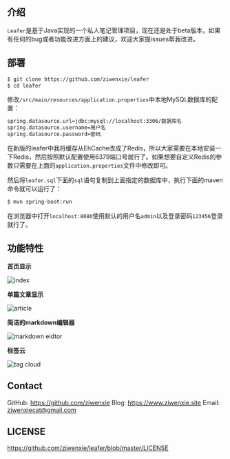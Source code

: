 ## 介绍

`Leafer`是基于Java实现的一个私人笔记管理项目，现在还是处于beta版本，如果有任何的bug或者功能改进方面上的建议，欢迎大家提issues帮我改进。

## 部署

```bash
$ git clone https://github.com/ziwenxie/leafer
$ cd leafer
```

修改`/src/main/resources/application.properties`中本地MySQL数据库的配置：

```xml
spring.datasource.url=jdbc:mysql://localhost:3306/数据库名
spring.datasource.username=用户名
spring.datasource.password=密码
```

在新版的leafer中我将缓存从EhCache改成了Redis，所以大家需要在本地安装一下Redis，然后按照默认配置使用6379端口号就行了。如果想要自定义Redis的参数只需要在上面的`application.properties`文件中修改即可。

然后将`leafer.sql`下面的`sql`语句复制到上面指定的数据库中，执行下面的maven命令就可以运行了：

```bash
$ mvn spring-boot:run
```

在浏览器中打开`localhost:8080`使用默认的用户名`admin`以及登录密码`123456`登录就行了。


## 功能特性

**首页显示**

![index](http://upload-images.jianshu.io/upload_images/4003106-f60661d213fa8372.png?imageMogr2/auto-orient/strip%7CimageView2/2/w/1240)

**单篇文章显示**

![article](http://upload-images.jianshu.io/upload_images/4003106-4d9e05e5c6401d97.png?imageMogr2/auto-orient/strip%7CimageView2/2/w/1240)

**简洁的markdown编辑器**

![markdown eidtor](http://upload-images.jianshu.io/upload_images/4003106-b01cddae7f904191.png?imageMogr2/auto-orient/strip%7CimageView2/2/w/1240)

**标签云**

![tag cloud](http://upload-images.jianshu.io/upload_images/4003106-e74d44b35880a883.png?imageMogr2/auto-orient/strip%7CimageView2/2/w/1240)

## Contact

GitHub: https://github.com/ziwenxie
Blog: https://www.ziwenxie.site
Email: ziwenxiecat@gmail.com

## LICENSE

https://github.com/ziwenxie/leafer/blob/master/LICENSE

  [1]: https://github.com/ziwenxie/leafer
